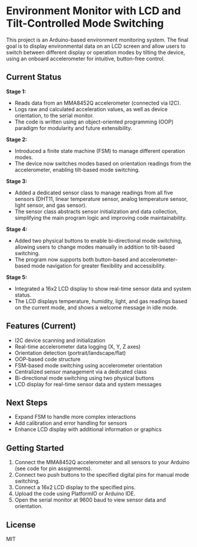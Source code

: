 # Environment Monitor with LCD and Tilt-Controlled Mode Switching

This project is an Arduino-based environment monitoring system. The final goal is to display environmental data on an LCD screen and allow users to switch between different display or operation modes by tilting the device, using an onboard accelerometer for intuitive, button-free control.

## Current Status

**Stage 1:**  

- Reads data from an MMA8452Q accelerometer (connected via I2C).
- Logs raw and calculated acceleration values, as well as device orientation, to the serial monitor.
- The code is written using an object-oriented programming (OOP) paradigm for modularity and future extensibility.

**Stage 2:**  

- Introduced a finite state machine (FSM) to manage different operation modes.
- The device now switches modes based on orientation readings from the accelerometer, enabling tilt-based mode switching.

**Stage 3:**  

- Added a dedicated sensor class to manage readings from all five sensors (DHT11, linear temperature sensor, analog temperature sensor, light sensor, and gas sensor).
- The sensor class abstracts sensor initialization and data collection, simplifying the main program logic and improving code maintainability.

**Stage 4:**

- Added two physical buttons to enable bi-directional mode switching, allowing users to change modes manually in addition to tilt-based switching.
- The program now supports both button-based and accelerometer-based mode navigation for greater flexibility and accessibility.

**Stage 5:**

- Integrated a 16x2 LCD display to show real-time sensor data and system status.
- The LCD displays temperature, humidity, light, and gas readings based on the current mode, and shows a welcome message in idle mode.

## Features (Current)

- I2C device scanning and initialization
- Real-time accelerometer data logging (X, Y, Z axes)
- Orientation detection (portrait/landscape/flat)
- OOP-based code structure
- FSM-based mode switching using accelerometer orientation
- Centralized sensor management via a dedicated class
- Bi-directional mode switching using two physical buttons
- LCD display for real-time sensor data and system messages

## Next Steps

- Expand FSM to handle more complex interactions
- Add calibration and error handling for sensors
- Enhance LCD display with additional information or graphics

## Getting Started

1. Connect the MMA8452Q accelerometer and all sensors to your Arduino (see code for pin assignments).
2. Connect two push buttons to the specified digital pins for manual mode switching.
3. Connect a 16x2 LCD display to the specified pins.
4. Upload the code using PlatformIO or Arduino IDE.
5. Open the serial monitor at 9600 baud to view sensor data and orientation.

## License

MIT
